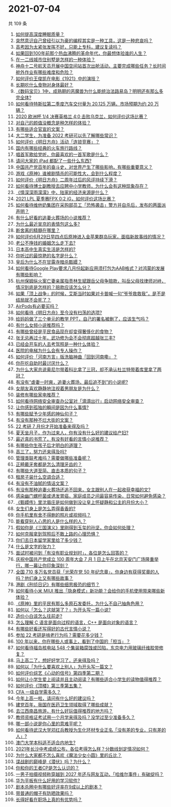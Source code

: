 # 2021-07-04

共 109 条

<!-- BEGIN -->
<!-- 最后更新时间 Sun Jul 04 2021 14:02:03 GMT+0800 (China Standard Time) -->

1. [如何提高深度睡眠质量？](https://www.zhihu.com/question/21367788)
2. [突然意识自己曾经引以为豪的编程其实是一种工具，这是一种悲哀吗？](https://www.zhihu.com/question/469223256)
3. [高考因为太紧张发挥不好，只能上专科，建议复读吗？](https://www.zhihu.com/question/468480228)
4. [如果回到100年前那个热血沸腾的革命年代，你最想体验谁的人生？](https://www.zhihu.com/question/460118166)
5. [在一二线城市住别墅是怎样的一种体验？](https://www.zhihu.com/question/350485995)
6. [神舟十二号航天员开展中国空间站首次出舱活动，主要完成哪些任务？长时间舱外作业有哪些难度和危险？](https://www.zhihu.com/question/469911953)
7. [如何评价王俊凯在电影《1921》中的演技？](https://www.zhihu.com/question/468558447)
8. [长期吃什么食物对身体最好？](https://www.zhihu.com/question/455630164)
9. [《数码宝贝》1中，成熟期的恶魔兽为什么能统治法路易岛？明明还有那么多完全体?](https://www.zhihu.com/question/37187108)
10. [如何看待特斯拉第二季度汽车交付量为 20.125 万辆，市场预期为约 20
    万辆？](https://www.zhihu.com/question/469602719)
11. [2020 欧洲杯 1/4 决赛英格兰 4:0
    击败乌克兰，如何评价这场比赛？](https://www.zhihu.com/question/469893448)
12. [对自己的颜值没概念是种怎样的体验？](https://www.zhihu.com/question/309262006)
13. [有哪些适合官宣的文案？](https://www.zhihu.com/question/436157838)
14. [大二学生，为准备 2022 考研可以先了解哪些常识？](https://www.zhihu.com/question/400494597)
15. [如何评价《明日方舟》活动「连锁竞赛」？](https://www.zhihu.com/question/469569572)
16. [国内有哪些经典的火车旅行路线？](https://www.zhihu.com/question/469093965)
17. [唱首军歌给党听，你最喜欢的一首军歌是什么？](https://www.zhihu.com/question/469697834)
18. [请问大家的 iPad 都配了一些什么东西?](https://www.zhihu.com/question/441947056)
19. [中国共产党百年的奋斗史，对世界产生了哪些影响，有哪些重要意义？](https://www.zhihu.com/question/469274581)
20. [游戏《原神》谁被剧情杀的可能性大，会到什么程度？](https://www.zhihu.com/question/466856390)
21. [如何评价《明日方舟》二周年过后的风评持续下滑？](https://www.zhihu.com/question/469788139)
22. [如何看待博士副教授去应聘中小学教师，为什么会有这种现象存在？](https://www.zhihu.com/question/469006927)
23. [《情深深雨濛濛》中，陆家的经济来源是什么？](https://www.zhihu.com/question/54479741)
24. [2021 LPL 夏季赛FPX 0:2 iG，如何评价这场比赛？](https://www.zhihu.com/question/469808758)
25. [如何看待维他奶集团在采购部员工「恐怖袭击」警方并自杀后，发布的两面派声明？](https://www.zhihu.com/question/469732478)
26. [有什么好看的追妻火葬场的小说推荐？](https://www.zhihu.com/question/463126197)
27. [为什么最近吴京的表情包这么多?](https://www.zhihu.com/question/459051105)
28. [断舍离的精髓在哪里？](https://www.zhihu.com/question/25044125)
29. [如何评价6月29日早四点后原神进入金苹果群岛玩家，面临新故事线的情况？](https://www.zhihu.com/question/468978856)
30. [老公不挣钱的婚姻怎么走下去?](https://www.zhihu.com/question/374704037)
31. [日本高中生真实生活是怎样的?](https://www.zhihu.com/question/358652855)
32. [你听过的最惊艳的名字是什么？](https://www.zhihu.com/question/265694919)
33. [皇后为什么不在甘露寺暗杀甄嬛？](https://www.zhihu.com/question/323782581)
34. [如何看待Google
    Play要求八月份起新应用须打包为AAB格式？对鸿蒙的发展有哪些影响？](https://www.zhihu.com/question/469588431)
35. [杭州保姆纵火案亡妻亲属指责林生斌跟岳父母争赔款，叫岳父母找律师对峙，情况到底是怎样的？赔款应该怎么分？](https://www.zhihu.com/question/469306984)
36. [如果「顶上战争」的时候，艾斯当时如果对卡普喊一句“爷爷救救我”，是不是结局就不会死了？](https://www.zhihu.com/question/275781764)
37. [AirPods有必要买吗？](https://www.zhihu.com/question/465884888)
38. [如何看待《明日方舟》至今没有扫荡的选项?](https://www.zhihu.com/question/469337436)
39. [给妈妈做了三个单元的教学 PPT，自己的署名被删了，应该生气吗？](https://www.zhihu.com/question/466380653)
40. [有什么女频小说推荐吗？](https://www.zhihu.com/question/457795893)
41. [有哪些曾经是平民食品现在却变得奢侈化的食物？](https://www.zhihu.com/question/468524945)
42. [张无忌再过十年，武功修为会不会彻底超越张三丰?](https://www.zhihu.com/question/458327600)
43. [已经会开车的人去考驾照是一种什么体验？](https://www.zhihu.com/question/61195942)
44. [医院的电梯为什么会有专人操作？](https://www.zhihu.com/question/275348817)
45. [如何评价「河南方言」版洗脑神曲「回到河南嘞」？](https://www.zhihu.com/question/469090177)
46. [你在吃自助时最讨厌什么？](https://www.zhihu.com/question/63212359)
47. [为什么大家总说奥尼尔带着科比拿了三冠，却不承认杜兰特带着库里拿了两冠？](https://www.zhihu.com/question/466820448)
48. [有没有“虐妻一时爽，追妻火葬场，最后追不到”的小说呢?](https://www.zhihu.com/question/397071668)
49. [女朋友喜欢静静地注视着男朋友是为什么？](https://www.zhihu.com/question/309919749)
50. [装修有哪些家电推荐？](https://www.zhihu.com/question/59782502)
51. [如何看待网络安全审查办公室对「滴滴出行」启动网络安全审查？](https://www.zhihu.com/question/469590210)
52. [让你感到孤独的瞬间是因为什么事情?](https://www.zhihu.com/question/465940944)
53. [有哪些赋予少年感的神仙句子？](https://www.zhihu.com/question/464697831)
54. [有没有那种不烂大街的文案？](https://www.zhihu.com/question/466067005)
55. [22 考研 7 月份才开始准备来得及吗？](https://www.zhihu.com/question/461398813)
56. [夏天坐月子，作为过来人，你有没有什么好的建议给产妇?](https://www.zhihu.com/question/460231954)
57. [最近真的书荒了，有没有好看的言情小说推荐？](https://www.zhihu.com/question/465306659)
58. [有哪些你生孩子后才明白的道理？](https://www.zhihu.com/question/463303641)
59. [高三了，努力还来得及吗?](https://www.zhihu.com/question/464944548)
60. [管理类联考难吗？需要做哪些准备呢？](https://www.zhihu.com/question/339992123)
61. [正畸戴牙套都是怎么清理牙齿的？](https://www.zhihu.com/question/458630145)
62. [有哪些大道至简、直击本质的句子？](https://www.zhihu.com/question/466361764)
63. [租房子装什么空调合适？](https://www.zhihu.com/question/456683441)
64. [有没有不油腻的情话文案？](https://www.zhihu.com/question/461738801)
65. [有没有那种追妻火葬场还追不回来，女主跟别人在一起收获幸福的文?](https://www.zhihu.com/question/408254252)
66. [感染幽门螺杆菌或诱发胃癌，家庭成员之间最容易传染，日常如何避免感染？](https://www.zhihu.com/question/469701438)
67. [《甄嬛传》里沈眉庄是如何做到没让皇上怀疑静和公主的月份大小？](https://www.zhihu.com/question/451619488)
68. [女生们身上是怎么弄得香香的?](https://www.zhihu.com/question/285951733)
69. [你手机里有舍不得删的照片或视频吗？](https://www.zhihu.com/question/312849874)
70. [能看穿别人心思的人是什么样的人？](https://www.zhihu.com/question/27095943)
71. [假如你是《三国演义》里刚得到玉玺的孙坚，你会如何处理？](https://www.zhihu.com/question/468740811)
72. [如何克服拿到驾照后不敢上路的心理恐惧？](https://www.zhihu.com/question/378244895)
73. [你们去日本留学家里给了多少钱？](https://www.zhihu.com/question/349176242)
74. [什么是文字的张力？](https://www.zhihu.com/question/20815158)
75. [面试时被问到「有没有职业规划时」，各位是怎么回答的？](https://www.zhihu.com/question/19850945)
76. [庆祝中国共产党成立 100 周年大会 7 月 1
    日上午在北京天安门广场隆重举行，哪一幕让你印象深刻？](https://www.zhihu.com/question/469219832)
77. [全国 710 多万名党员获「光荣在党 50
    年纪念章」，你身边有获得奖章的人吗？他们身上又有哪些故事？](https://www.zhihu.com/question/469220759)
78. [港剧《刑侦日记》有哪些细思极恐的细节？](https://www.zhihu.com/question/465226369)
79. [如何看待小米 MIUI
    推出「隐身模式」新功能？会给你的手机使用带来哪些新体验？](https://www.zhihu.com/question/469242892)
80. [《原神》里的平民有那么多原石发委托，为什么不自己抽角色用？](https://www.zhihu.com/question/462697256)
81. [如何以「怎么？这就哭了？」为开头写一篇小说?](https://www.zhihu.com/question/453484837)
82. [造价小白该怎么往前走?](https://www.zhihu.com/question/459896991)
83. [怎么理解 C 语言是面向过程的语言，C++ 是面向对象的语言？](https://www.zhihu.com/question/24425316)
84. [有哪些好看还写得好的古代言情小说？](https://www.zhihu.com/question/305808724)
85. [参加 22 考研是啃老行为吗？需要花多少钱？](https://www.zhihu.com/question/469453406)
86. [100 年以来，你在哪些人或事上，看到了中国的「担当」？](https://www.zhihu.com/question/469083054)
87. [如何看待福岛核电站 548
    个集装箱腐蚀或凹陷，东京电力用玻璃纤维胶带修复？](https://www.zhihu.com/question/469544314)
88. [马上高二了，想好好学习了，还来得及吗？](https://www.zhihu.com/question/464340442)
89. [如何以「为什么要喜欢上别人」为开头写一篇文？](https://www.zhihu.com/question/443120413)
90. [如何评价综艺《心动的信号》第四季第二期？](https://www.zhihu.com/question/469588792)
91. [如何让小学生爱上阅读并且主动阅读？有哪些适合小学生的读物值得推荐？](https://www.zhihu.com/question/20298114)
92. [如何评价《顶楼》第三季第五集？](https://www.zhihu.com/question/469569647)
93. [CFA 一级自学需多久？](https://www.zhihu.com/question/46129772)
94. [今年上高一啦，请问有什么好的建议吗？](https://www.zhihu.com/question/467877062)
95. [建党百年，我国在医药卫生领域取得了哪些成就？](https://www.zhihu.com/question/468756547)
96. [去江西南昌旅游，有什么好玩值得推荐的地方吗？](https://www.zhihu.com/question/348057500)
97. [教师资格证考试用一个月学来得及吗？没学过至少准备多久？](https://www.zhihu.com/question/412569772)
98. [哪一部小说是你心里的意难平呢？](https://www.zhihu.com/question/467675119)
99. [如何看待武汉大学邓红兵教授为生化环材专业正名「没有差的专业，只有差的人」?](https://www.zhihu.com/question/469600953)
100. [澳门大学本科适不适合内地生?](https://www.zhihu.com/question/371477684)
101. [2021年长沙中考成绩公布，各位考得怎么样？分数线划定情况如何？](https://www.zhihu.com/question/469625668)
102. [为什么大家都不怎么喜欢《魔法少女小圆》里的丘比？](https://www.zhihu.com/question/37154229)
103. [谍战剧的巅峰是《潜伏》吗？为什么？](https://www.zhihu.com/question/467430277)
104. [你和你的王者CP是怎么认识的？](https://www.zhihu.com/question/465183546)
105. [一男子拍摄视频称穿越到 2027
     年还与网友互动，「哈维尔事件」有破绽吗？](https://www.zhihu.com/question/466675842)
106. [华为平板有什么好用的学习软件?](https://www.zhihu.com/question/310728794)
107. [剧本杀圈中有哪些好评率在9成以上的剧本？](https://www.zhihu.com/question/376559705)
108. [带普通的帽子有防晒效果吗？](https://www.zhihu.com/question/444213755)
109. [长得好看在职场上真的有优势吗？](https://www.zhihu.com/question/461972771)

<!-- END -->
